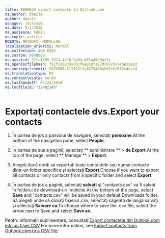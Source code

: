 ```yaml
---
title: 8000020 export contacte în Outlook.com
ms.author: daeite
author: daeite
manager: jackiesm
ms.date: 5/1/2018
ms.audience: Admin
ms.topic: article
ROBOTS: NOINDEX, NOFOLLOW
localization_priority: Normal
ms.collection: Adm_O365
ms.custom: 8000020
ms.assetid: 37fc1455-7324-4c76-9a94-085a45e94c51
ms.openlocfilehash: f12f3308c9a7bcf6e0107a17d7072d174be30e93
ms.sourcegitcommit: 9d78905c512192ffc4675468abd2efc5f2e4baf4
ms.translationtype: MT
ms.contentlocale: ro-RO
ms.lasthandoff: 04/23/2019
ms.locfileid: "32402145"
---
```

# <a name="export-your-contacts"></a><span data-ttu-id="38b89-102">Exportaţi contactele dvs.</span><span class="sxs-lookup"><span data-stu-id="38b89-102">Export your contacts</span></span>

1. <span data-ttu-id="38b89-103">În partea de jos a panoului de navigare, selectaţi **persoane**.</span><span class="sxs-lookup"><span data-stu-id="38b89-103">At the bottom of the navigation pane, select **People**.</span></span>
    
2. <span data-ttu-id="38b89-104">În partea de sus a paginii, selectaţi \*\* administrare \*\* \> **de Export**.</span><span class="sxs-lookup"><span data-stu-id="38b89-104">At the top of the page, select \*\* Manage \*\* \> **Export**.</span></span>
    
3. <span data-ttu-id="38b89-105">Alegeţi dacă doriţi să exportaţi toate contactele sau numai contacte dintr-un folder specifice şi selectaţi **Export**.</span><span class="sxs-lookup"><span data-stu-id="38b89-105">Choose if you want to export all contacts or only contacts from a specific folder and select **Export**.</span></span> 
    
4. <span data-ttu-id="38b89-106">În partea de jos a paginii, selectaţi **salvaţi** şi "contacts.csv" va fi salvat în folderul de download-uri implicite.</span><span class="sxs-lookup"><span data-stu-id="38b89-106">At the bottom of the page, select **Save** and "contacts.csv" will be saved in your default Downloads folder.</span></span> <span data-ttu-id="38b89-107">Să alegeţi unde să salvaţi fişierul .csv, selectaţi săgeata de lângă salvaţi şi selectaţi **Salvare ca**.</span><span class="sxs-lookup"><span data-stu-id="38b89-107">To choose where to save the .csv file, select the arrow next to Save and select **Save as**.</span></span> 
    
<span data-ttu-id="38b89-108">Pentru informaţii suplimentare, consultaţi [Export contactele din Outlook.com într-un fişier CSV](https://go.microsoft.com/fwlink/p/?linkid=873137).</span><span class="sxs-lookup"><span data-stu-id="38b89-108">For more information, see [Export contacts from Outlook.com to a CSV file](https://go.microsoft.com/fwlink/p/?linkid=873137).</span></span>
  

